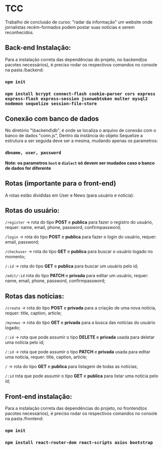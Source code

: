 # TCC
  Trabalho de conclusão de curso: "radar da informação" um website onde jornalistas recém-formados podem postar suas notícias e serem reconhecidos.

## Back-end Instalação:

  Para a instalação correta das dependências do projeto, no backend(os pacotes necessários), é preciso rodar os respectivos comandos no console na pasta /backend:

  ### `npm init`

  ### `npm install bcrypt connect-flash cookie-parser cors express express-flash express-session jsonwebtoken multer mysql2 nodemon sequelize session-file-store`


## Conexão com banco de dados

  No diretório "\backend\db", é onde se localiza o arquivo de conexão com o banco de dados "conn.js", Dentro da instância do objeto Sequelize a estrutura a ser seguida deve ser a mesma, mudando apenas os parametros:

  ### `dbname, user, password`

  **Note: os parametros `host` e `dialect` só devem ser mudados caso o banco de dados for diferente**


## Rotas (importante para o front-end)

A rotas estão divididas em User e News (para usuário e noticia):

  ## Rotas do usuário:

  `/register` -> rota do tipo **POST** e **publica** para fazer o registro do usuário, requer: name, email, phone, password, confirmpassword;

  `/login` -> rota do tipo **POST** e **publica** para fazer o login do usuário, requer: email, password;

  `/checkuser` -> rota do tipo **GET** e **publica** para buscar o usuário logado no momento;

  `/:id` -> rota do tipo **GET** e **publica** para buscar um usuário pelo id;

  `/edit/:id` rota do tipo **PATCH** e **privada** para editar um usuário, requer: name, email, phone, password, confirmpassword;

  ## Rotas das notícias:

  `/create` -> rota do tipo **POST** e **privada** para a criação de uma nova notícia, requer: title, caption, article;

  `/mynews` -> rota do tipo **GET** e **privada** para a busca das notícias do usuário logado;

  `/:id` -> rota que pode assumir o tipo **DELETE** e **privada** usada para deletar uma notícia pelo id;

  `/:id` -> rota que pode assumir o tipo **PATCH** e **privada** usada para editar uma notícia, requer: title, caption, article;

  `/` -> rota do tipo **GET** e **publica** para listagem de todas as notícias;

  `/:id` rota que pode assumir o tipo **GET** e **publica** para listar uma notícia pelo id;



## Front-end instalação:

  Para a instalação correta das dependências do projeto, no frontend(os pacotes necessários), é preciso rodar os respectivos comandos no console na pasta /frontend:

  ### `npm init`

  ### `npm install react-router-dom react-scripts axios bootstrap`